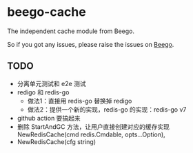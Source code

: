 # beego-cache
The independent cache module from Beego.

So if you got any issues, please raise the issues on [Beego](https://github.com/beego/beego).

## TODO
- 分离单元测试和 e2e 测试
- redigo 和 redis-go
    - 做法1：直接用 redis-go 替换掉 redigo
    - 做法2：提供一个新的实现，redis-go 的实现：redis-go v7
- github action 要搞起来
- 删除 StartAndGC 方法，让用户直接创建对应的缓存实现 NewRedisCache(cmd redis.Cmdable, opts...Option),
- NewRedisCache(cfg string)
